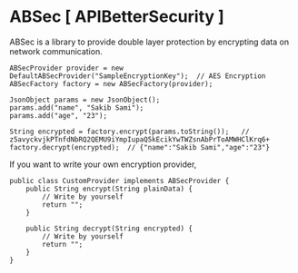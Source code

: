 # ABSec [ APIBetterSecurity ]
ABSec is a library to provide double layer protection by encrypting data on network communication.


```
ABSecProvider provider = new DefaultABSecProvider("SampleEncryptionKey");  // AES Encryption
ABSecFactory factory = new ABSecFactory(provider);

JsonObject params = new JsonObject();
params.add("name", "Sakib Sami");
params.add("age", "23");

String encrypted = factory.encrypt(params.toString());   // z5avyckvjkPTnfdNbRQ2QEMU9iYmpIupaQ5kEcikYwTWZsnAbPrToAMWHClKrq6+
factory.decrypt(encrypted);  // {"name":"Sakib Sami","age":"23"}
```

If you want to write your own encryption provider,

```
public class CustomProvider implements ABSecProvider {
    public String encrypt(String plainData) {
        // Write by yourself
        return "";
    }

    public String decrypt(String encrypted) {
        // Write by yourself
        return "";
    }
}
```
